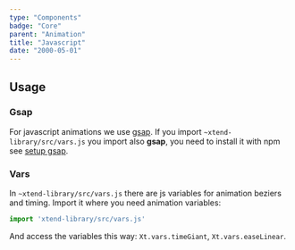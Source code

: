 ```yaml
---
type: "Components"
badge: "Core"
parent: "Animation"
title: "Javascript"
date: "2000-05-01"
---
```


## Usage

### Gsap

For javascript animations we use [gsap](https://greensock.com/gsap/). If you import `~xtend-library/src/vars.js` you import also **gsap**, you need to install it with npm see [setup gsap](/components/setup#usage-gsap).

### Vars

In `~xtend-library/src/vars.js` there are js variables for animation beziers and timing. Import it where you need animation variables:

```jsx
import 'xtend-library/src/vars.js'
```

And access the variables this way: `Xt.vars.timeGiant`, `Xt.vars.easeLinear`.
